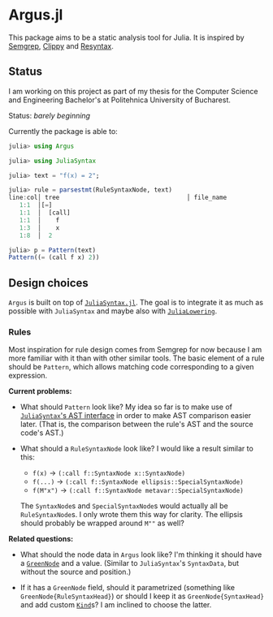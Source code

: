 # Argus.jl

This package aims to be a static analysis tool for Julia. It is
inspired by [Semgrep](https://github.com/semgrep/semgrep),
[Clippy](https://github.com/rust-lang/rust-clippy) and
[Resyntax](https://docs.racket-lang.org/resyntax/).


## Status

I am working on this project as part of my thesis for the Computer
Science and Engineering Bachelor's at Politehnica University of
Bucharest.

Status: _barely beginning_

Currently the package is able to:

```julia
julia> using Argus

julia> using JuliaSyntax

julia> text = "f(x) = 2";

julia> rule = parsestmt(RuleSyntaxNode, text)
line:col│ tree                                   │ file_name
   1:1  │[=]
   1:1  │  [call]
   1:1  │    f
   1:3  │    x
   1:8  │  2

julia> p = Pattern(text)
Pattern((= (call f x) 2))
```


## Design choices

`Argus` is built on top of
[`JuliaSyntax.jl`](https://github.com/JuliaLang/JuliaSyntax.jl). The
goal is to integrate it as much as possible with `JuliaSyntax` and
maybe also with
[`JuliaLowering`](https://github.com/c42f/JuliaLowering.jl).

### Rules

Most inspiration for rule design comes from Semgrep for now because I
am more familiar with it than with other similar tools. The basic
element of a rule should be `Pattern`, which allows matching code
corresponding to a given expression.

**Current problems:**

- What should `Pattern` look like?  My idea so far is to make use of
  [`JuliaSyntax`'s AST
  interface](https://github.com/JuliaLang/JuliaSyntax.jl/blob/main/src/syntax_tree.jl)
  in order to make AST comparison easier later. (That is, the
  comparison between the rule's AST and the source code's AST.)

- What should a `RuleSyntaxNode` look like? I would like a result similar to this:
	- `f(x)` -> `(:call f::SyntaxNode x::SyntaxNode)`
	- `f(...)` -> `(:call f::SyntaxNode ellipsis::SpecialSyntaxNode)`
	- `f(M"x")` -> `(:call f::SyntaxNode metavar::SpecialSyntaxNode)`

  The `SyntaxNode`s and `SpecialSyntaxNode`s would actually all be
  `RuleSyntaxNode`s. I only wrote them this way for clarity. The
  ellipsis should probably be wrapped around `M""` as well?

**Related questions:**

- What should the node data in `Argus` look like? I'm thinking it should
  have a
  [`GreenNode`](https://julialang.github.io/JuliaSyntax.jl/dev/api/#JuliaSyntax.GreenNode)
  and a value. (Similar to `JuliaSyntax`'s `SyntaxData`, but without
  the source and position.)

- If it has a `GreenNode` field, should it parametrized (something
  like `GreenNode{RuleSyntaxHead}`) or should I keep it as
  `GreenNode{SyntaxHead}` and add custom
  [`Kind`](https://julialang.github.io/JuliaSyntax.jl/dev/api/#JuliaSyntax.Kind)s?
  I am inclined to choose the latter.
